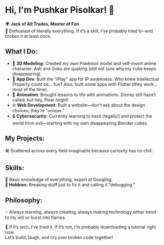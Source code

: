 # **Hi, I'm Pushkar Pisolkar! 👋**

🌍 **Jack of All Trades, Master of Fun**  
👾 Enthusiast of literally everything. If it’s a skill, I’ve probably tried it—and broken it at least once.

## What I Do:

- 🎨 **3D Modeling**: Created my own Pokémon model and self-insert anime character. Ash and Goku are quaking (still not sure why my cube keeps disappearing).
- 📱 **App Dev**: Built the "IPlay" app for IP awareness. Who knew Intellectual Property could be… fun? Also, built some apps with Flutter (they work… most of the time).
- 🎥 **Animation**: Brought lessons to life with animations. Disney still hasn’t called, but hey, Pixar might!
- 🌐 **Web Development**: Built a website—don’t ask about the design choices; they’re "unique."
- 🔒 **Cybersecurity**: Currently learning to hack (legally!) and protect the world from evil—starting with my own disappearing Blender cubes.

## My Projects:
🛠️ Scattered across every field imaginable because curiosity has no chill. 

## Skills:
🧠 Basic knowledge of everything, expert at Googling.  
🌟 **Hobbies**: Breaking stuff just to fix it and calling it “debugging.”

## Philosophy:
💡 Always learning, always creating, always making technology either bend to my will or burst into flames.

🚀 If it’s tech, I’ve tried it. If it’s not, I’m probably downloading a tutorial right now.  
Let’s build, laugh, and cry over broken code together!  
